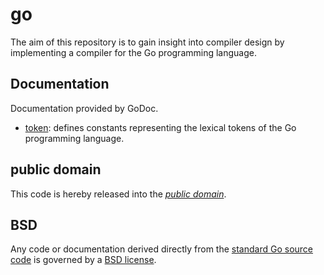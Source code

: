 go
==

The aim of this repository is to gain insight into compiler design by
implementing a compiler for the Go programming language.

Documentation
-------------

Documentation provided by GoDoc.

- [token][]: defines constants representing the lexical tokens of the Go
programming language.

[token]: http://godoc.org/github.com/mewlang/go/token

public domain
-------------

This code is hereby released into the *[public domain][]*.

[public domain]: https://creativecommons.org/publicdomain/zero/1.0/

BSD
---

Any code or documentation derived directly from the [standard Go source code][]
is governed by a [BSD license][].

[standard Go source code]: https://code.google.com/p/go
[BSD license]: http://golang.org/LICENSE
